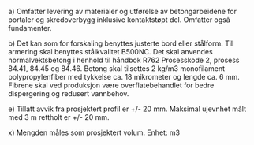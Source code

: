 a) Omfatter levering av materialer og utførelse av betongarbeidene for portaler og skredoverbygg inklusive kontaktstøpt del. Omfatter også fundamenter.

b) Det kan som for forskaling benyttes justerte bord eller stålform. Til armering skal benyttes stålkvalitet B500NC. Det skal anvendes normalvektsbetong i henhold til håndbok R762 Prosesskode 2, prosess 84.41, 84.45 og 84.46. Betong skal tilsettes 2 kg/m3 monofilament polypropylenfiber med tykkelse ca. 18 mikrometer og lengde ca. 6 mm. Fibrene skal ved produksjon være overflatebehandlet for bedre dispergering og redusert vannbehov.

e) Tillatt avvik fra prosjektert profil er +/- 20 mm. Maksimal ujevnhet målt med 3 m rettholt er +/- 20 mm.

x) Mengden måles som prosjektert volum. Enhet: m3

